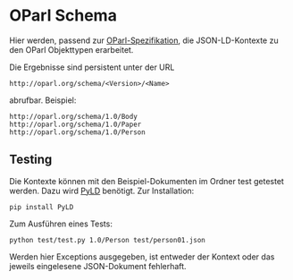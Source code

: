 OParl Schema
============

Hier werden, passend zur [OParl-Spezifikation](https://github.com/OParl/specs),
die JSON-LD-Kontexte zu den OParl Objekttypen erarbeitet.

Die Ergebnisse sind persistent unter der URL

    http://oparl.org/schema/<Version>/<Name>

abrufbar. Beispiel:

    http://oparl.org/schema/1.0/Body
    http://oparl.org/schema/1.0/Paper
    http://oparl.org/schema/1.0/Person


## Testing

Die Kontexte können mit den Beispiel-Dokumenten im Ordner
test getestet werden. Dazu wird
[PyLD](https://github.com/digitalbazaar/pyld) benötigt.
Zur Installation:

    pip install PyLD

Zum Ausführen eines Tests:

    python test/test.py 1.0/Person test/person01.json

Werden hier Exceptions ausgegeben, ist entweder der Kontext
oder das jeweils eingelesene JSON-Dokument fehlerhaft.
